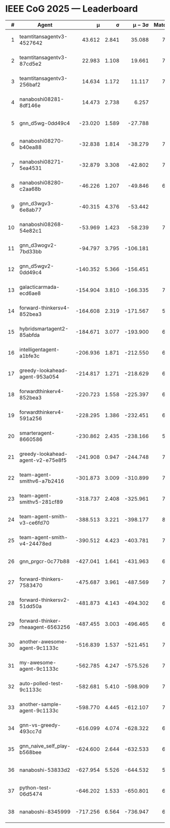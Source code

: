 # IEEE CoG 2025 — Leaderboard

| # | Agent | μ | σ | μ − 3σ | Matches | Updated |
|---:|---|---:|---:|---:|---:|---|
| 1 | teamtitansagentv3-4527642 | 43.612 | 2.841 | 35.088 | 7776 | 2025-08-30 14:57 |
| 2 | teamtitansagentv3-87cd5e2 | 22.983 | 1.108 | 19.661 | 7140 | 2025-08-30 14:57 |
| 3 | teamtitansagentv3-256baf2 | 14.634 | 1.172 | 11.117 | 7296 | 2025-08-30 14:57 |
| 4 | nanaboshi08281-8df146e | 14.473 | 2.738 | 6.257 | 276 | 2025-08-30 14:57 |
| 5 | gnn_d5wg-0dd49c4 | -23.020 | 1.589 | -27.788 | 160 | 2025-08-30 14:57 |
| 6 | nanaboshi08270-b40ea88 | -32.838 | 1.814 | -38.279 | 7400 | 2025-08-30 14:57 |
| 7 | nanaboshi08271-5ea4531 | -32.879 | 3.308 | -42.802 | 7538 | 2025-08-30 14:57 |
| 8 | nanaboshi08280-c2aa68b | -46.226 | 1.207 | -49.846 | 6978 | 2025-08-30 14:57 |
| 9 | gnn_d3wgv3-6e8ab77 | -40.315 | 4.376 | -53.442 | 158 | 2025-08-30 14:57 |
| 10 | nanaboshi08268-54e82c1 | -53.969 | 1.423 | -58.239 | 7160 | 2025-08-30 14:57 |
| 11 | gnn_d3wogv2-7bd33bb | -94.797 | 3.795 | -106.181 | 274 | 2025-08-30 14:57 |
| 12 | gnn_d5wgv2-0dd49c4 | -140.352 | 5.366 | -156.451 | 226 | 2025-08-30 14:57 |
| 13 | galacticarmada-ecd6ae8 | -154.904 | 3.810 | -166.335 | 7140 | 2025-08-30 14:57 |
| 14 | forward-thinkersv4-852bea3 | -164.608 | 2.319 | -171.567 | 5987 | 2025-08-30 14:57 |
| 15 | hybridsmartagent2-85abfda | -184.671 | 3.077 | -193.900 | 6338 | 2025-08-30 14:57 |
| 16 | intelligentagent-a1bfe3c | -206.936 | 1.871 | -212.550 | 6364 | 2025-08-30 14:57 |
| 17 | greedy-lookahead-agent-953a054 | -214.817 | 1.271 | -218.629 | 6704 | 2025-08-30 14:57 |
| 18 | forwardthinkerv4-852bea3 | -220.723 | 1.558 | -225.397 | 6266 | 2025-08-30 14:57 |
| 19 | forwardthinkerv4-591a256 | -228.295 | 1.386 | -232.451 | 6154 | 2025-08-30 14:57 |
| 20 | smarteragent-8660586 | -230.862 | 2.435 | -238.166 | 5995 | 2025-08-30 14:57 |
| 21 | greedy-lookahead-agent-v2-e75e8f5 | -241.908 | 0.947 | -244.748 | 7536 | 2025-08-30 14:57 |
| 22 | team-agent-smithv6-a7b2416 | -301.873 | 3.009 | -310.899 | 7720 | 2025-08-30 14:57 |
| 23 | team-agent-smithv5-281cf89 | -318.737 | 2.408 | -325.961 | 7760 | 2025-08-30 14:57 |
| 24 | team-agent-smith-v3-ce6fd70 | -388.513 | 3.221 | -398.177 | 8438 | 2025-08-30 14:57 |
| 25 | team-agent-smith-v4-24478ed | -390.512 | 4.423 | -403.781 | 7098 | 2025-08-30 14:57 |
| 26 | gnn_prgcr-0c77b88 | -427.041 | 1.641 | -431.963 | 6790 | 2025-08-30 14:57 |
| 27 | forward-thinkers-7583470 | -475.687 | 3.961 | -487.569 | 7480 | 2025-08-30 14:57 |
| 28 | forward-thinkersv2-51dd50a | -481.873 | 4.143 | -494.302 | 6728 | 2025-08-30 14:57 |
| 29 | forward-thinker-rheaagent-6563256 | -487.455 | 3.003 | -496.465 | 6368 | 2025-08-30 14:57 |
| 30 | another-awesome-agent-9c1133c | -516.839 | 1.537 | -521.451 | 7040 | 2025-08-30 14:57 |
| 31 | my-awesome-agent-9c1133c | -562.785 | 4.247 | -575.526 | 7300 | 2025-08-30 14:57 |
| 32 | auto-polled-test-9c1133c | -582.681 | 5.410 | -598.909 | 7540 | 2025-08-30 14:57 |
| 33 | another-sample-agent-9c1133c | -598.770 | 4.445 | -612.107 | 7620 | 2025-08-30 14:57 |
| 34 | gnn-vs-greedy-493cc7d | -616.099 | 4.074 | -628.322 | 6180 | 2025-08-30 14:57 |
| 35 | gnn_naive_self_play-b568bee | -624.600 | 2.644 | -632.533 | 6300 | 2025-08-30 14:57 |
| 36 | nanaboshi-53833d2 | -627.954 | 5.526 | -644.532 | 5520 | 2025-08-30 14:57 |
| 37 | python-test-06d5474 | -646.202 | 1.533 | -650.801 | 6320 | 2025-08-30 14:57 |
| 38 | nanaboshi-8345999 | -717.256 | 6.564 | -736.947 | 6450 | 2025-08-30 14:57 |
